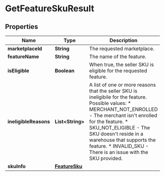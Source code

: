 # GetFeatureSkuResult

## Properties
Name | Type | Description | Notes
------------ | ------------- | ------------- | -------------
**marketplaceId** | **String** | The requested marketplace. | 
**featureName** | **String** | The name of the feature. | 
**isEligible** | **Boolean** | When true, the seller SKU is eligible for the requested feature. | 
**ineligibleReasons** | **List&lt;String&gt;** | A list of one or more reasons that the seller SKU is ineligibile for the feature.  Possible values: * MERCHANT_NOT_ENROLLED - The merchant isn&#x27;t enrolled for the feature. * SKU_NOT_ELIGIBLE - The SKU doesn&#x27;t reside in a warehouse that supports the feature. * INVALID_SKU - There is an issue with the SKU provided. |  [optional]
**skuInfo** | [**FeatureSku**](FeatureSku.md) |  |  [optional]
